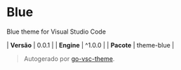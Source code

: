 # Blue

Blue theme for Visual Studio Code

| **Versão** | 0.0.1 |
| **Engine** | ^1.0.0 |
| **Pacote** | theme-blue |

> Autogerado por [go-vsc-theme](https://github.com/natalbu/go-vsc-theme).
